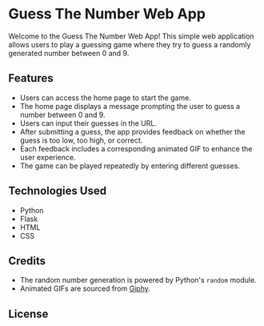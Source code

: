 # Guess The Number Web App

Welcome to the Guess The Number Web App! This simple web application allows users to play a guessing game where they try to guess a randomly generated number between 0 and 9.

## Features

- Users can access the home page to start the game.
- The home page displays a message prompting the user to guess a number between 0 and 9.
- Users can input their guesses in the URL.
- After submitting a guess, the app provides feedback on whether the guess is too low, too high, or correct.
- Each feedback includes a corresponding animated GIF to enhance the user experience.
- The game can be played repeatedly by entering different guesses.

## Technologies Used

- Python
- Flask
- HTML
- CSS

## Credits

- The random number generation is powered by Python's `random` module.
- Animated GIFs are sourced from [Giphy](https://giphy.com/).

## License
